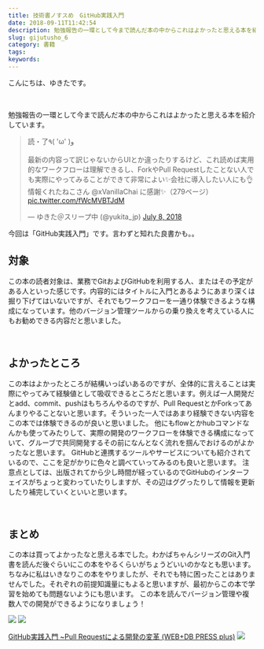 ```yaml
---
title: 技術書ノすスめ　GitHub実践入門
date: 2018-09-11T11:42:54
description: 勉強報告の一環として今まで読んだ本の中からこれはよかったと思える本を紹介しています。> 読・了٩( '
slug: gijutusho_6
category: 書籍
tags: 
keywords: 
---
```


こんにちは、ゆきたです。

&nbsp;

勉強報告の一環として今まで読んだ本の中からこれはよかったと思える本を紹介しています。

<blockquote class="twitter-tweet"><p lang="ja" dir="ltr">読・了٩( &#39;ω&#39; )و<br><br>最新の内容って訳じゃないからUIとか違ったりするけど、これ読めば実用的なワークフローは理解できるし、ForkやPull Requestしたことない人でも実際にやってみることができて非常によい✨会社に導入したい人にも👌<br>情報くれたねこさん @xVanillaChai に感謝✨（279ページ） <a href="https://t.co/fWcMVBTJdM">pic.twitter.com/fWcMVBTJdM</a></p>&mdash; ゆきた＠スリープ中 (@yukita_jp) <a href="https://twitter.com/yukita_jp/status/1015864801807880192?ref_src=twsrc%5Etfw">July 8, 2018</a></blockquote> <script async src="https://platform.twitter.com/widgets.js" charset="utf-8"></script>

今回は「GitHub実践入門」です。言わずと知れた良書かも。。

## 対象

この本の読者対象は、業務でGitおよびGitHubを利用する人、またはその予定がある人といった感じです。内容的にはタイトルに入門とあるようにあまり深くは掘り下げてはいないですが、それでもワークフローを一通り体験できるような構成になっています。他のバージョン管理ツールからの乗り換えを考えている人にもお勧めできる内容だと思いました。

&nbsp;

## よかったところ

この本はよかったところが結構いっぱいあるのですが、全体的に言えることは実際にやってみて経験値として吸収できるところだと思います。例えば一人開発だとadd、commit、pushはもちろんやるのですが、Pull RequestとかForkってあんまりやることないと思います。そういった一人ではあまり経験できない内容をこの本では体験できるのが良いと思いました。
他にもflowとかhubコマンドなんかも使ってみたりして、実際の開発のワークフローを体験できる構成になっていて、グルーブで共同開発するその前になんとなく流れを掴んでおけるのがよかったなと思います。
GitHubと連携するツールやサービスについても紹介されているので、ここを足がかりに色々と調べていってみるのも良いと思います。
注意点としては、出版されてから少し時間が経っているのでGitHubのインターフェイスがちょっと変わっていたりしますが、その辺はググったりして情報を更新したり補完していくといいと思います。

&nbsp;

## まとめ

この本は買ってよかったなと思える本でした。わかばちゃんシリーズのGit入門書を読んだ後ぐらいにこの本をやるくらいがちょうどいいのかなとも思います。ちなみに私はいきなりこの本をやりましたが、それでも特に困ったことはありませんでした。それぞれの前提知識量にもよると思いますが、最初からこの本で学習を始めても問題ないようにも思います。
この本を読んでバージョン管理や複数人での開発ができるようになりましょう！

[![](//ws-fe.amazon-adsystem.com/widgets/q?_encoding=UTF8&MarketPlace=JP&ASIN=477416366X&ServiceVersion=20070822&ID=AsinImage&WS=1&Format=_SL250_&tag=yukita2a01-22)](https://www.amazon.co.jp/gp/product/477416366X/ref=as_li_tl?ie=UTF8&camp=247&creative=1211&creativeASIN=477416366X&linkCode=as2&tag=yukita2a01-22&linkId=3a898b18c7a22377e0d238a32c52eab4) ![](//ir-jp.amazon-adsystem.com/e/ir?t=yukita2a01-22&l=am2&o=9&a=477416366X)

[GitHub実践入門 ~Pull Requestによる開発の変革 (WEB+DB PRESS plus)](https://www.amazon.co.jp/gp/product/477416366X/ref=as_li_tl?ie=UTF8&camp=247&creative=1211&creativeASIN=477416366X&linkCode=as2&tag=yukita2a01-22&linkId=cc03a936309ddad06a7585882f26461d) ![](//ir-jp.amazon-adsystem.com/e/ir?t=yukita2a01-22&l=am2&o=9&a=477416366X)

